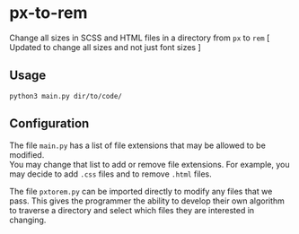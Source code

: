 # px-to-rem
Change all sizes in SCSS and HTML files in a directory from `px` to `rem`
\[ Updated to change all sizes and not just font sizes ]

## Usage
`python3 main.py dir/to/code/`
## Configuration
The file `main.py` has a list of file extensions that may be allowed to be modified.  
You may change that list to add or remove file extensions. For example, you may decide to add `.css` files and to remove `.html` files.  

The file `pxtorem.py` can be imported directly to modify any files that we pass.
This gives the programmer the ability to develop their own algorithm to traverse a directory and select which files they
are interested in changing.
